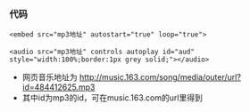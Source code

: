 ### 代码
```
<embed src="mp3地址" autostart="true" loop="true">

<audio src="mp3地址" controls autoplay id="aud" style="width:100%;border:1px grey solid;"></audio>
```
- 网页音乐地址为 http://music.163.com/song/media/outer/url?id=484412625.mp3
- 其中id为mp3的id，可在music.163.com的url里得到

